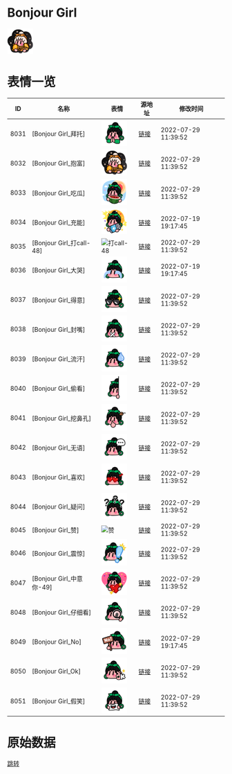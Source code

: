 # Bonjour Girl

<img src="./cover.png" height="60" alt="cover" />

# 表情一览

|ID|名称|表情|源地址|修改时间|
|----|----|----|----|----|
|8031|[Bonjour Girl_拜托]|<img src="./pic/008031_%5BBonjour Girl_拜托%5D.png" height="60" alt="拜托"/>|[链接](http://i0.hdslb.com/bfs/emote/0dcbd0d60d708879af33f677b24882482ba65e29.png)|2022-07-29 11:39:52|
|8032|[Bonjour Girl_抱富]|<img src="./pic/008032_%5BBonjour Girl_抱富%5D.png" height="60" alt="抱富"/>|[链接](http://i0.hdslb.com/bfs/emote/49bddb0ae7e5e4d40f8c9c8adb9cb4dd1e2460e2.png)|2022-07-29 11:39:52|
|8033|[Bonjour Girl_吃瓜]|<img src="./pic/008033_%5BBonjour Girl_吃瓜%5D.png" height="60" alt="吃瓜"/>|[链接](http://i0.hdslb.com/bfs/emote/d5814d6e81c8ec0952f58e3ab8a5d8f1c77cd3e4.png)|2022-07-29 11:39:52|
|8034|[Bonjour Girl_充能]|<img src="./pic/008034_%5BBonjour Girl_充能%5D.png" height="60" alt="充能"/>|[链接](http://i0.hdslb.com/bfs/emote/ca27a7edd676c74c2b9c98cbd1622aff4d790240.png)|2022-07-19 19:17:45|
|8035|[Bonjour Girl_打call-48]|<img src="./pic/008035_%5BBonjour Girl_打call-48%5D.png" height="60" alt="打call-48"/>|[链接](http://i0.hdslb.com/bfs/emote/399abe857a95f50bddc03eb5d4060ca5132c8f82.png)|2022-07-29 11:39:52|
|8036|[Bonjour Girl_大哭]|<img src="./pic/008036_%5BBonjour Girl_大哭%5D.png" height="60" alt="大哭"/>|[链接](http://i0.hdslb.com/bfs/emote/f55116d11a89067baa03a909469f114dfbeee716.png)|2022-07-19 19:17:45|
|8037|[Bonjour Girl_得意]|<img src="./pic/008037_%5BBonjour Girl_得意%5D.png" height="60" alt="得意"/>|[链接](http://i0.hdslb.com/bfs/emote/4539109abbfef93b4488ae39ce2556bee9a83221.png)|2022-07-29 11:39:52|
|8038|[Bonjour Girl_封嘴]|<img src="./pic/008038_%5BBonjour Girl_封嘴%5D.png" height="60" alt="封嘴"/>|[链接](http://i0.hdslb.com/bfs/emote/08affa5b5f442b44172ce6ddf9a87ffbd964d22c.png)|2022-07-29 11:39:52|
|8039|[Bonjour Girl_流汗]|<img src="./pic/008039_%5BBonjour Girl_流汗%5D.png" height="60" alt="流汗"/>|[链接](http://i0.hdslb.com/bfs/emote/3e6b4877356e067e96fb07b282baabff3f5d9577.png)|2022-07-29 11:39:52|
|8040|[Bonjour Girl_偷看]|<img src="./pic/008040_%5BBonjour Girl_偷看%5D.png" height="60" alt="偷看"/>|[链接](http://i0.hdslb.com/bfs/emote/e4a500471b74e00afbc9abbff83782b693b8fc6a.png)|2022-07-29 11:39:52|
|8041|[Bonjour Girl_挖鼻孔]|<img src="./pic/008041_%5BBonjour Girl_挖鼻孔%5D.png" height="60" alt="挖鼻孔"/>|[链接](http://i0.hdslb.com/bfs/emote/9047b83a63cafd6a0ef044e3bdee11d341a83607.png)|2022-07-29 11:39:52|
|8042|[Bonjour Girl_无语]|<img src="./pic/008042_%5BBonjour Girl_无语%5D.png" height="60" alt="无语"/>|[链接](http://i0.hdslb.com/bfs/emote/13b837949e3853fe9bf7a91e764c6736a50fb848.png)|2022-07-29 11:39:52|
|8043|[Bonjour Girl_喜欢]|<img src="./pic/008043_%5BBonjour Girl_喜欢%5D.png" height="60" alt="喜欢"/>|[链接](http://i0.hdslb.com/bfs/emote/d4fdf9634443df18f17e2ab4bca8d69d94445e31.png)|2022-07-29 11:39:52|
|8044|[Bonjour Girl_疑问]|<img src="./pic/008044_%5BBonjour Girl_疑问%5D.png" height="60" alt="疑问"/>|[链接](http://i0.hdslb.com/bfs/emote/8247663234c8b6a8915e390128e51282e5260d44.png)|2022-07-29 11:39:52|
|8045|[Bonjour Girl_赞]|<img src="./pic/008045_%5BBonjour Girl_赞%5D.png" height="60" alt="赞"/>|[链接](http://i0.hdslb.com/bfs/emote/c34a4faa388989457fb3327b654d45b9ac833fa9.png)|2022-07-29 11:39:52|
|8046|[Bonjour Girl_震惊]|<img src="./pic/008046_%5BBonjour Girl_震惊%5D.png" height="60" alt="震惊"/>|[链接](http://i0.hdslb.com/bfs/emote/62b78edbebcf4da11a0172009da2196bb4ed58c5.png)|2022-07-29 11:39:52|
|8047|[Bonjour Girl_中意你-49]|<img src="./pic/008047_%5BBonjour Girl_中意你-49%5D.png" height="60" alt="中意你-49"/>|[链接](http://i0.hdslb.com/bfs/emote/cbda3e086dc6d8777e69bcaee6747146780643cb.png)|2022-07-29 11:39:52|
|8048|[Bonjour Girl_仔细看]|<img src="./pic/008048_%5BBonjour Girl_仔细看%5D.png" height="60" alt="仔细看"/>|[链接](http://i0.hdslb.com/bfs/emote/1eedc26373277fbcaa98157e015881bfbeda2088.png)|2022-07-29 11:39:52|
|8049|[Bonjour Girl_No]|<img src="./pic/008049_%5BBonjour Girl_No%5D.png" height="60" alt="No"/>|[链接](http://i0.hdslb.com/bfs/emote/67859f7a8124fbed87121fab5e2781358b89e925.png)|2022-07-29 19:17:45|
|8050|[Bonjour Girl_Ok]|<img src="./pic/008050_%5BBonjour Girl_Ok%5D.png" height="60" alt="Ok"/>|[链接](http://i0.hdslb.com/bfs/emote/c31f0988ef28e2b3926f5e7dfa34a9f4cc42a6fa.png)|2022-07-29 11:39:52|
|8051|[Bonjour Girl_假笑]|<img src="./pic/008051_%5BBonjour Girl_假笑%5D.png" height="60" alt="假笑"/>|[链接](http://i0.hdslb.com/bfs/emote/a5a82ce8f40c057d6521d55048826a96c68f616e.png)|2022-07-29 11:39:52|

# 原始数据

[跳转](./raw.json)

